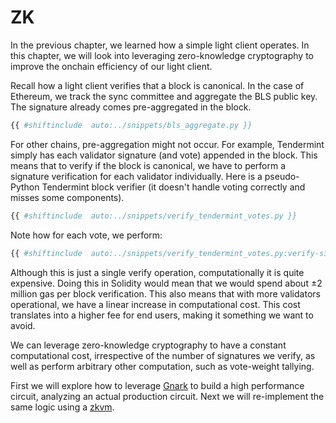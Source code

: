 # ZK

In the previous chapter, we learned how a simple light client operates. In this chapter, we will look into leveraging zero-knowledge cryptography to improve the onchain efficiency of our light client.

Recall how a light client verifies that a block is canonical. In the case of Ethereum, we track the sync committee and aggregate the BLS public key. The signature already comes pre-aggregated in the block.

```python
{{ #shiftinclude  auto:../snippets/bls_aggregate.py }}
```

For other chains, pre-aggregation might not occur. For example, Tendermint simply has each validator signature (and vote) appended in the block. This means that to verify if the block is canonical, we have to perform a signature verification for each validator individually. Here is a pseudo-Python Tendermint block verifier (it doesn't handle voting correctly and misses some components).

```python
{{ #shiftinclude  auto:../snippets/verify_tendermint_votes.py }}
```

Note how for each vote, we perform:

```python
{{ #shiftinclude  auto:../snippets/verify_tendermint_votes.py:verify-signature }}
```

Although this is just a single verify operation, computationally it is quite expensive. Doing this in Solidity would mean that we would spend about ±2 million gas per block verification. This also means that with more validators operational, we have a linear increase in computational cost. This cost translates into a higher fee for end users, making it something we want to avoid.

We can leverage zero-knowledge cryptography to have a constant computational cost, irrespective of the number of signatures we verify, as well as perform arbitrary other computation, such as vote-weight tallying.

First we will explore how to leverage [Gnark](https://github.com/Consensys/gnark) to build a high performance circuit, analyzing an actual production circuit. Next we will re-implement the same logic using a [zkvm](https://dev.risczero.com/api/zkvm/).
